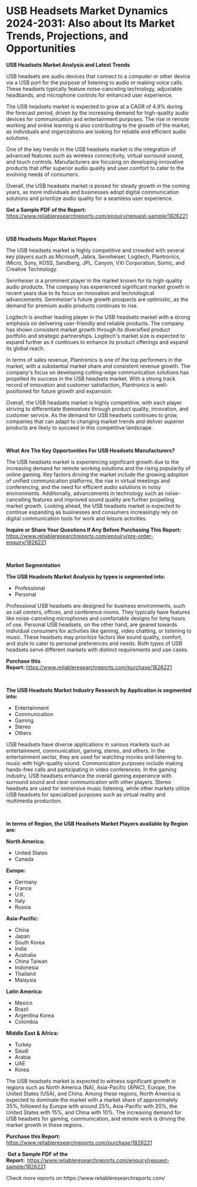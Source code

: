 <p><h1>USB Headsets Market Dynamics 2024-2031: Also about Its Market Trends, Projections, and Opportunities</h1></p><p><strong>USB Headsets Market Analysis and Latest Trends</strong></p>
<p><p>USB headsets are audio devices that connect to a computer or other device via a USB port for the purpose of listening to audio or making voice calls. These headsets typically feature noise-canceling technology, adjustable headbands, and microphone controls for enhanced user experience.</p><p>The USB headsets market is expected to grow at a CAGR of 4.9% during the forecast period, driven by the increasing demand for high-quality audio devices for communication and entertainment purposes. The rise in remote working and online learning is also contributing to the growth of the market, as individuals and organizations are looking for reliable and efficient audio solutions.</p><p>One of the key trends in the USB headsets market is the integration of advanced features such as wireless connectivity, virtual surround sound, and touch controls. Manufacturers are focusing on developing innovative products that offer superior audio quality and user comfort to cater to the evolving needs of consumers.</p><p>Overall, the USB headsets market is poised for steady growth in the coming years, as more individuals and businesses adopt digital communication solutions and prioritize audio quality for a seamless user experience.</p></p>
<p><strong>Get a Sample PDF of the Report:&nbsp;</strong> <a href="https://www.reliableresearchreports.com/enquiry/request-sample/1826221">https://www.reliableresearchreports.com/enquiry/request-sample/1826221</a></p>
<p>&nbsp;</p>
<p><strong>USB Headsets Major Market Players</strong></p>
<p><p>The USB headsets market is highly competitive and crowded with several key players such as Microsoft, Jabra, Sennheiser, Logitech, Plantronics, iMicro, Sony, KOSS, Sandberg, JPL, Canyon, VXi Corporation, Somic, and Creative Technology. </p><p>Sennheiser is a prominent player in the market known for its high-quality audio products. The company has experienced significant market growth in recent years due to its focus on innovation and technological advancements. Sennheiser's future growth prospects are optimistic, as the demand for premium audio products continues to rise.</p><p>Logitech is another leading player in the USB headsets market with a strong emphasis on delivering user-friendly and reliable products. The company has shown consistent market growth through its diversified product portfolio and strategic partnerships. Logitech's market size is expected to expand further as it continues to enhance its product offerings and expand its global reach.</p><p>In terms of sales revenue, Plantronics is one of the top performers in the market, with a substantial market share and consistent revenue growth. The company's focus on developing cutting-edge communication solutions has propelled its success in the USB headsets market. With a strong track record of innovation and customer satisfaction, Plantronics is well-positioned for future growth and expansion.</p><p>Overall, the USB headsets market is highly competitive, with each player striving to differentiate themselves through product quality, innovation, and customer service. As the demand for USB headsets continues to grow, companies that can adapt to changing market trends and deliver superior products are likely to succeed in this competitive landscape.</p></p>
<p>&nbsp;</p>
<p><strong>What Are The Key Opportunities For USB Headsets Manufacturers?</strong></p>
<p><p>The USB headsets market is experiencing significant growth due to the increasing demand for remote working solutions and the rising popularity of online gaming. Key factors driving the market include the growing adoption of unified communication platforms, the rise in virtual meetings and conferencing, and the need for efficient audio solutions in noisy environments. Additionally, advancements in technology such as noise-cancelling features and improved sound quality are further propelling market growth. Looking ahead, the USB headsets market is expected to continue expanding as businesses and consumers increasingly rely on digital communication tools for work and leisure activities.</p></p>
<p><strong>Inquire or Share Your Questions If Any Before Purchasing This Report:</strong> <a href="https://www.reliableresearchreports.com/enquiry/pre-order-enquiry/1826221">https://www.reliableresearchreports.com/enquiry/pre-order-enquiry/1826221</a></p>
<p>&nbsp;</p>
<p><strong>Market Segmentation</strong></p>
<p><strong>The USB Headsets Market Analysis by types is segmented into:</strong></p>
<p><ul><li>Professional</li><li>Personal</li></ul></p>
<p><p>Professional USB headsets are designed for business environments, such as call centers, offices, and conference rooms. They typically have features like noise-canceling microphones and comfortable designs for long hours of use. Personal USB headsets, on the other hand, are geared towards individual consumers for activities like gaming, video chatting, or listening to music. These headsets may prioritize factors like sound quality, comfort, and style to cater to personal preferences and needs. Both types of USB headsets serve different markets with distinct requirements and use cases.</p></p>
<p><strong>Purchase this Report:&nbsp;</strong><a href="https://www.reliableresearchreports.com/purchase/1826221">https://www.reliableresearchreports.com/purchase/1826221</a></p>
<p>&nbsp;</p>
<p><strong>The USB Headsets Market Industry Research by Application is segmented into:</strong></p>
<p><ul><li>Entertainment</li><li>Communication</li><li>Gaming</li><li>Stereo</li><li>Others</li></ul></p>
<p><p>USB headsets have diverse applications in various markets such as entertainment, communication, gaming, stereo, and others. In the entertainment sector, they are used for watching movies and listening to music with high-quality sound. Communication purposes include making hands-free calls and participating in video conferences. In the gaming industry, USB headsets enhance the overall gaming experience with surround sound and clear communication with other players. Stereo headsets are used for immersive music listening, while other markets utilize USB headsets for specialized purposes such as virtual reality and multimedia production.</p></p>
<p>&nbsp;</p>
<p><strong>In terms of Region, the USB Headsets Market Players available by Region are:</strong></p>
<p>
    <p> <strong> North America: </strong>
        <ul>
            <li>United States</li>
            <li>Canada</li>
        </ul>
        </p> 
    <p> <strong> Europe: </strong>
        <ul>
            <li>Germany</li>
            <li>France</li>
            <li>U.K.</li>
            <li>Italy</li>
            <li>Russia</li>
        </ul>
        </p> 
    <p> <strong> Asia-Pacific: </strong>
        <ul>
            <li>China</li>
            <li>Japan</li>
            <li>South Korea</li>
            <li>India</li>
            <li>Australia</li>
            <li>China Taiwan</li>
            <li>Indonesia</li>
            <li>Thailand</li>
            <li>Malaysia</li>
        </ul>
        </p> 
    <p> <strong> Latin America: </strong>
        <ul>
            <li>Mexico</li>
            <li>Brazil</li>
            <li>Argentina Korea</li>
            <li>Colombia</li>
        </ul>
        </p> 
    <p> <strong> Middle East & Africa: </strong>
        <ul>
            <li>Turkey</li>
            <li>Saudi</li>
            <li>Arabia</li>
            <li>UAE</li>
            <li>Korea</li>
        </ul>
    </p>
    </p>
<p><p>The USB headsets market is expected to witness significant growth in regions such as North America (NA), Asia-Pacific (APAC), Europe, the United States (USA), and China. Among these regions, North America is expected to dominate the market with a market share of approximately 35%, followed by Europe with around 25%, Asia-Pacific with 20%, the United States with 15%, and China with 10%. The increasing demand for USB headsets for gaming, communication, and remote work is driving the market growth in these regions.</p></p>
<p><strong>Purchase this Report: </strong><a href="https://www.reliableresearchreports.com/purchase/1826221">https://www.reliableresearchreports.com/purchase/1826221</a></p>
<p>&nbsp;<strong>Get a Sample PDF of the Report:&nbsp;&nbsp;</strong><a href="https://www.reliableresearchreports.com/enquiry/request-sample/1826221">https://www.reliableresearchreports.com/enquiry/request-sample/1826221</a></p>
<p><strong></strong></p>
<p>Check more reports on https://www.reliableresearchreports.com/</p>